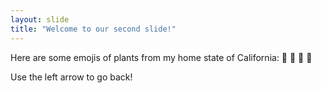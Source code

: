 ```yaml
---
layout: slide
title: "Welcome to our second slide!"
---
```

Here are some emojis of plants from my home state of California:
:cactus: :herb:  :palm_tree:  :evergreen_tree:

Use the left arrow to go back!
